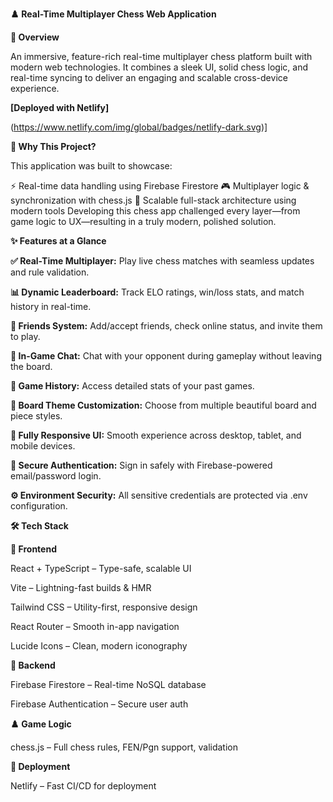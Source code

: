 **♟️ Real-Time Multiplayer Chess Web Application**

**🎯 Overview**

An immersive, feature-rich real-time multiplayer chess platform built with modern web technologies. 
It combines a sleek UI, solid chess logic, and real-time syncing to deliver an engaging and scalable cross-device experience.

**[Deployed with Netlify]**

(https://www.netlify.com/img/global/badges/netlify-dark.svg)]

**🌟 Why This Project?**

This application was built to showcase:

⚡ Real-time data handling using Firebase Firestore
🎮 Multiplayer logic & synchronization with chess.js
🧱 Scalable full-stack architecture using modern tools
Developing this chess app challenged every layer—from game logic to UX—resulting in a truly modern, polished solution.

**✨ Features at a Glance**

**✅ Real-Time Multiplayer:**
Play live chess matches with seamless updates and rule validation.

**📊 Dynamic Leaderboard:**
Track ELO ratings, win/loss stats, and match history in real-time.

**👥 Friends System:**
Add/accept friends, check online status, and invite them to play.

**💬 In-Game Chat:**
Chat with your opponent during gameplay without leaving the board.

**📜 Game History:**
Access detailed stats of your past games.

**🎨 Board Theme Customization:**
Choose from multiple beautiful board and piece styles.

**📱 Fully Responsive UI:**
Smooth experience across desktop, tablet, and mobile devices.

**🔐 Secure Authentication:**
Sign in safely with Firebase-powered email/password login.

**⚙️ Environment Security:**
All sensitive credentials are protected via .env configuration.

**🛠️ Tech Stack**

**🔧 Frontend**

React + TypeScript – Type-safe, scalable UI

Vite – Lightning-fast builds & HMR

Tailwind CSS – Utility-first, responsive design

React Router – Smooth in-app navigation

Lucide Icons – Clean, modern iconography

**🔌 Backend**

Firebase Firestore – Real-time NoSQL database

Firebase Authentication – Secure user auth

**♟️ Game Logic**

chess.js – Full chess rules, FEN/Pgn support, validation

**🚀 Deployment**

Netlify – Fast CI/CD for deployment

